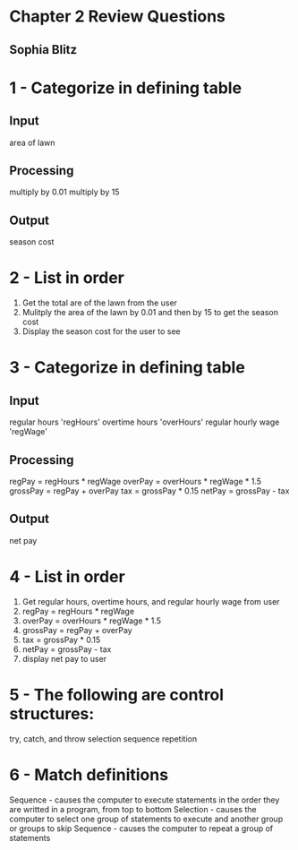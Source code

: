 # Chapter 2 Review Questions
## Sophia Blitz

# 1 - Categorize in defining table
## Input
area of lawn
## Processing
multiply by 0.01
multiply by 15
## Output
season cost

# 2 - List in order
1. Get the total are of the lawn from the user
2. Mulitply the area of the lawn by 0.01 and then by 15 to get the season cost
3. Display the season cost for the user to see

# 3 - Categorize in defining table
## Input
regular hours 'regHours'
overtime hours 'overHours'
regular hourly wage 'regWage'

## Processing
regPay = regHours * regWage
overPay = overHours * regWage * 1.5
grossPay = regPay + overPay
tax = grossPay * 0.15
netPay = grossPay - tax

## Output
net pay

# 4 - List in order
1. Get regular hours, overtime hours, and regular hourly wage from user
2. regPay = regHours * regWage
3. overPay = overHours * regWage * 1.5
4. grossPay = regPay + overPay
5. tax = grossPay * 0.15
6. netPay = grossPay - tax
7. display net pay to user

# 5 - The following are control structures: 
try, catch, and throw
selection
sequence
repetition

# 6 - Match definitions
Sequence - causes the computer to execute statements in the order they are writted in a program, from top to bottom
Selection - causes the computer to select one group of statements to execute and another group or groups to skip
Sequence - causes the computer to repeat a group of statements